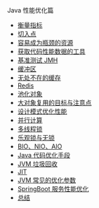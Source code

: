 Java 性能优化篇

- [衡量指标]()
- [切入点]()
- [容易成为瓶颈的资源]()
- [获取代码性能数据的工具]()
- [基准测试 JMH]()
- [缓冲区]()
- [无处不在的缓存]()
- [Redis]()
- [池化对象]()
- [大对象复用的目标与注意点]()
- [设计模式优化性能]()
- [并行计算]()
- [多线程锁]()
- [乐观锁与无锁]()
- [BIO、NIO、AIO]()
- [Java 代码优化手段]()
- [JVM 垃圾回收]()
- [JIT]()
- [JVM 常见的优化参数]()
- [SpringBoot 服务性能优化](/notes/20-springboot.md)
- [总结]()